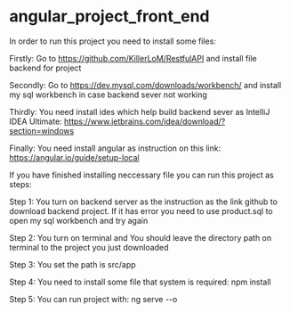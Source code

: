 # angular_project_front_end



In order to run this project you need to install some files:

  Firstly: Go to https://github.com/KillerLoM/RestfulAPI and install file backend for project
  
  Secondly: Go to https://dev.mysql.com/downloads/workbench/ and install my sql workbench in case backend sever not working
  
  Thirdly: You need install ides which help build backend sever as IntelliJ IDEA Ultimate: https://www.jetbrains.com/idea/download/?section=windows
  
  Finally: You need install angular as instruction on this link: https://angular.io/guide/setup-local
  
If you have finished installing neccessary file you can run this project as steps:

Step 1: You turn on backend server as the instruction as the link github to download backend project. If it has error you need to use product.sql to open my sql workbench and try again

Step 2: You turn on terminal and You should leave the directory path on terminal to the project you just downloaded

Step 3: You set the path is src/app 

Step 4: You need to install some file that system is required: npm install

Step 5: You can run project with: ng serve --o

  
